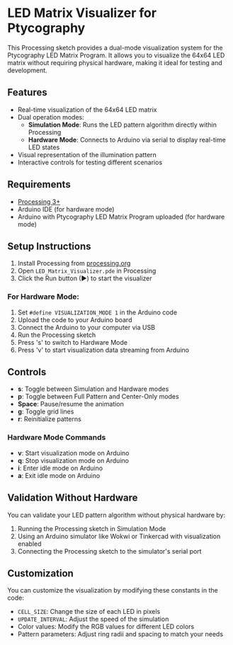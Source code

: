 # LED Matrix Visualizer for Ptycography

This Processing sketch provides a dual-mode visualization system for the Ptycography LED Matrix Program. It allows you to visualize the 64x64 LED matrix without requiring physical hardware, making it ideal for testing and development.

## Features

- Real-time visualization of the 64x64 LED matrix
- Dual operation modes:
  - **Simulation Mode**: Runs the LED pattern algorithm directly within Processing
  - **Hardware Mode**: Connects to Arduino via serial to display real-time LED states
- Visual representation of the illumination pattern
- Interactive controls for testing different scenarios

## Requirements

- [Processing 3+](https://processing.org/download/)
- Arduino IDE (for hardware mode)
- Arduino with Ptycography LED Matrix Program uploaded (for hardware mode)

## Setup Instructions

1. Install Processing from [processing.org](https://processing.org/download/)
2. Open `LED_Matrix_Visualizer.pde` in Processing
3. Click the Run button (▶) to start the visualizer

### For Hardware Mode:

1. Set `#define VISUALIZATION_MODE 1` in the Arduino code
2. Upload the code to your Arduino board
3. Connect the Arduino to your computer via USB
4. Run the Processing sketch
5. Press 's' to switch to Hardware Mode
6. Press 'v' to start visualization data streaming from Arduino

## Controls

- **s**: Toggle between Simulation and Hardware modes
- **p**: Toggle between Full Pattern and Center-Only modes
- **Space**: Pause/resume the animation
- **g**: Toggle grid lines
- **r**: Reinitialize patterns

### Hardware Mode Commands

- **v**: Start visualization mode on Arduino
- **q**: Stop visualization mode on Arduino
- **i**: Enter idle mode on Arduino
- **a**: Exit idle mode on Arduino

## Validation Without Hardware

You can validate your LED pattern algorithm without physical hardware by:

1. Running the Processing sketch in Simulation Mode
2. Using an Arduino simulator like Wokwi or Tinkercad with visualization enabled
3. Connecting the Processing sketch to the simulator's serial port

## Customization

You can customize the visualization by modifying these constants in the code:

- `CELL_SIZE`: Change the size of each LED in pixels
- `UPDATE_INTERVAL`: Adjust the speed of the simulation
- Color values: Modify the RGB values for different LED colors
- Pattern parameters: Adjust ring radii and spacing to match your needs